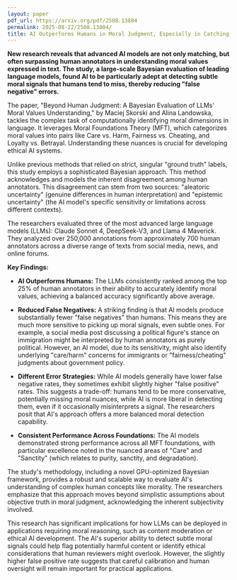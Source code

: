 ```yaml
---
layout: paper
pdf_url: https://arxiv.org/pdf/2508.13804
permalink: 2025-08-22/2508.13804/
title: AI Outperforms Humans in Moral Judgment, Especially in Catching Subtle Cues
---
```




**New research reveals that advanced AI models are not only matching, but often surpassing human annotators in understanding moral values expressed in text. The study, a large-scale Bayesian evaluation of leading language models, found AI to be particularly adept at detecting subtle moral signals that humans tend to miss, thereby reducing "false negative" errors.**

The paper, "Beyond Human Judgment: A Bayesian Evaluation of LLMs' Moral Values Understanding," by Maciej Skorski and Alina Landowska, tackles the complex task of computationally identifying moral dimensions in language. It leverages Moral Foundations Theory (MFT), which categorizes moral values into pairs like Care vs. Harm, Fairness vs. Cheating, and Loyalty vs. Betrayal. Understanding these nuances is crucial for developing ethical AI systems.

Unlike previous methods that relied on strict, singular "ground truth" labels, this study employs a sophisticated Bayesian approach. This method acknowledges and models the inherent disagreement among human annotators. This disagreement can stem from two sources: "aleatoric uncertainty" (genuine differences in human interpretation) and "epistemic uncertainty" (the AI model's specific sensitivity or limitations across different contexts).

The researchers evaluated three of the most advanced large language models (LLMs): Claude Sonnet 4, DeepSeek-V3, and Llama 4 Maverick. They analyzed over 250,000 annotations from approximately 700 human annotators across a diverse range of texts from social media, news, and online forums.

**Key Findings:**

*   **AI Outperforms Humans:** The LLMs consistently ranked among the top 25% of human annotators in their ability to accurately identify moral values, achieving a balanced accuracy significantly above average.

*   **Reduced False Negatives:** A striking finding is that AI models produce substantially fewer "false negatives" than humans. This means they are much more sensitive to picking up moral signals, even subtle ones. For example, a social media post discussing a political figure's stance on immigration might be interpreted by human annotators as purely political. However, an AI model, due to its sensitivity, might also identify underlying "care/harm" concerns for immigrants or "fairness/cheating" judgments about government policy.

*   **Different Error Strategies:** While AI models generally have lower false negative rates, they sometimes exhibit slightly higher "false positive" rates. This suggests a trade-off: humans tend to be more conservative, potentially missing moral nuances, while AI is more liberal in detecting them, even if it occasionally misinterprets a signal. The researchers posit that AI's approach offers a more balanced moral detection capability.

*   **Consistent Performance Across Foundations:** The AI models demonstrated strong performance across all MFT foundations, with particular excellence noted in the nuanced areas of "Care" and "Sanctity" (which relates to purity, sanctity, and degradation).

The study's methodology, including a novel GPU-optimized Bayesian framework, provides a robust and scalable way to evaluate AI's understanding of complex human concepts like morality. The researchers emphasize that this approach moves beyond simplistic assumptions about objective truth in moral judgment, acknowledging the inherent subjectivity involved.

This research has significant implications for how LLMs can be deployed in applications requiring moral reasoning, such as content moderation or ethical AI development. The AI's superior ability to detect subtle moral signals could help flag potentially harmful content or identify ethical considerations that human reviewers might overlook. However, the slightly higher false positive rate suggests that careful calibration and human oversight will remain important for practical applications.